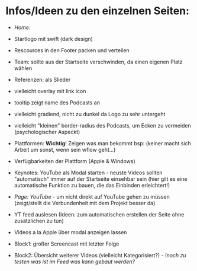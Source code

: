 # Infos/Ideen zu den einzelnen Seiten:

- *Home:*
 - Startlogo mit swift (dark design)
 - Rescources in den Footer packen und verteilen
 - Team: sollte aus der Startseite verschwinden, da einen eigenen Platz wählen
 - Referenzen: als Slieder
  - vielleicht overlay mit link icon
  - tooltip zeigt name des Podcasts an
  - vielleicht gradiend, nicht zu dunkel da Logo zu sehr untergeht
  - vielleicht "kleinen" border-radius des Podcasts, um Ecken zu vermeiden (psychologischer Aspeckt)
 - Plattformen: **Wichtig**! Zeigen was man bekommt bsp: (keiner macht sich Arbeit um sonst, wenn sein wflow geht...)
  - Verfügbarkeiten der Plattform (Apple & Windows)
  - Keynotes: YouTube als Modal starten - neuste Videos sollten "automatisch" immer auf der Startseite einsehbar sein (hier gilt es eine automatische Funktion zu bauen, die das Einbinden erleichtert!)

- *Page: YouTube* - um nicht direkt auf YouTube gehen zu müssen (zeigt/stellt die Verbundenheit mit dem Projekt besser da)
 - YT feed auslesen (Ideen: zum automatischen erstellen der Seite ohne zusätzlichen zu tun)
 - Videos a la Apple über modal anzeigen lassen
 - Block1: großer Screencast mit letzter Folge
 - Block2: Übersicht weiterer Videos (vielleicht Kategorisiert?) - *!noch zu testen was ist im Feed was kann gebaut werden?*
